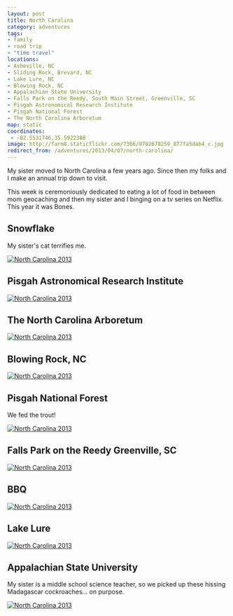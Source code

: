 ```yaml
---
layout: post
title: North Carolina
category: adventures
tags:
- family
- road trip
- "time travel"
locations:
- Asheville, NC
- Sliding Rock, Brevard, NC
- Lake Lure, NC
- Blowing Rock, NC
- Appalachian State University
- Falls Park on the Reedy, South Main Street, Greenville, SC
- Pisgah Astronomical Research Institute
- Pisgah National Forest
- The North Carolina Arboretum
map: static
coordinates:
 - -82.5531746,35.5922388
image: http://farm8.staticflickr.com/7366/9702678259_877fa5dab4_c.jpg
redirect_from: /adventures/2013/04/07/north-carolina/
---
```



My sister moved to North Carolina a few years ago. Since then my folks and I make an annual trip down to visit.

This week is ceremoniously dedicated to eating a lot of food in between mom geocaching and then my sister and I binging on a tv series on Netflix. This year it was Bones.

## Snowflake

My sister's cat terrifies me.

<div class="photos">
<a href="http://www.flickr.com/photos/91218249@N05/9702682509/" title="North Carolina 2013 by katydecorah, on Flickr"><img src="http://farm6.staticflickr.com/5517/9702682509_af19f42c88_c.jpg" alt="North Carolina 2013"></a>
</div>

## Pisgah Astronomical Research Institute

<div class="photos">
<a href="http://www.flickr.com/photos/91218249@N05/9705915802/" title="North Carolina 2013 by katydecorah, on Flickr"><img src="http://farm6.staticflickr.com/5460/9705915802_81d945ab2b_c.jpg" class="pop-out" alt="North Carolina 2013"></a>
</div>

## The North Carolina Arboretum

<div class="photos">
<a href="http://www.flickr.com/photos/91218249@N05/9705916416/" title="North Carolina 2013 by katydecorah, on Flickr"><img src="http://farm4.staticflickr.com/3703/9705916416_93822a562a_c.jpg" alt="North Carolina 2013"></a>
</div>

## Blowing Rock, NC

<div class="photos">
<a href="http://www.flickr.com/photos/91218249@N05/9702678259/" title="North Carolina 2013 by katydecorah, on Flickr"><img src="http://farm8.staticflickr.com/7366/9702678259_877fa5dab4_c.jpg" alt="North Carolina 2013"></a>
</div>

## Pisgah National Forest

We fed the trout!

<div class="photos">
<a href="http://www.flickr.com/photos/91218249@N05/9705919694/" title="North Carolina 2013 by katydecorah, on Flickr"><img src="http://farm4.staticflickr.com/3687/9705919694_b8ff3b4938_c.jpg" alt="North Carolina 2013"></a>
</div>

## Falls Park on the Reedy Greenville, SC

<div class="photos">
<a href="http://www.flickr.com/photos/91218249@N05/9702682095/" title="North Carolina 2013 by katydecorah, on Flickr"><img src="http://farm6.staticflickr.com/5487/9702682095_744d46e8b0_c.jpg" alt="North Carolina 2013"></a>
</div>

## BBQ

<div class="photos">
<a href="http://www.flickr.com/photos/91218249@N05/9702691619/" title="North Carolina 2013 by katydecorah, on Flickr"><img src="http://farm4.staticflickr.com/3797/9702691619_1d6bb88b4a_c.jpg"  alt="North Carolina 2013"></a>
</div>

## Lake Lure

<div class="photos">
<a href="http://www.flickr.com/photos/91218249@N05/9702673293/" title="North Carolina 2013 by katydecorah, on Flickr"><img src="http://farm6.staticflickr.com/5533/9702673293_413051a6b3_c.jpg"  alt="North Carolina 2013"></a>
</div>

## Appalachian State University

My sister is a middle school science teacher, so we picked up these hissing Madagascar cockroaches&hellip; on purpose.

<div class="photos">
<a href="http://www.flickr.com/photos/91218249@N05/9705918980/" title="North Carolina 2013 by katydecorah, on Flickr"><img src="http://farm8.staticflickr.com/7362/9705918980_decc5e4e6a_c.jpg" alt="North Carolina 2013"></a>
</div>
